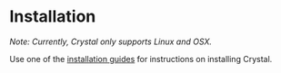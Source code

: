 # Installation

*Note: Currently, Crystal only supports Linux and OSX.*

Use one of the [installation guides](http://crystal-lang.org/docs/installation/index.html) for instructions on installing Crystal.
